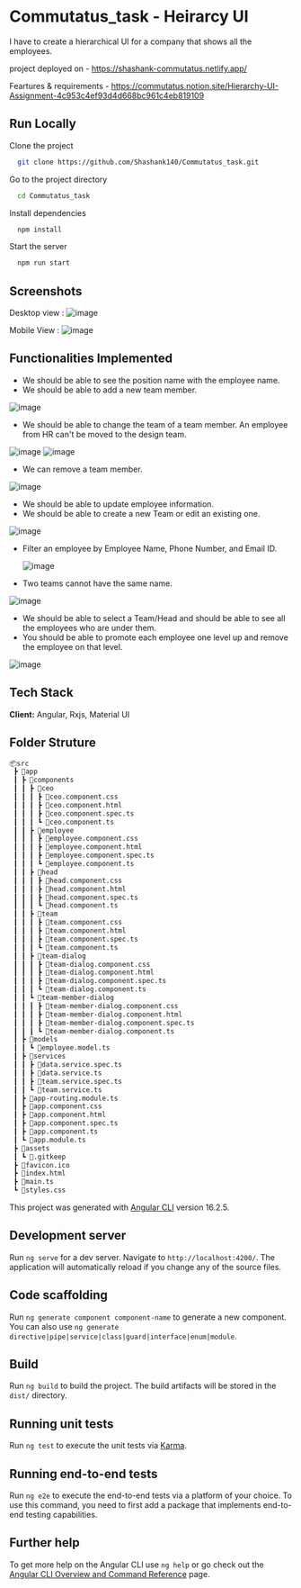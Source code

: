 
# Commutatus_task - Heirarcy UI

I have to create a hierarchical UI for a company that shows all the employees. 

project deployed on - https://shashank-commutatus.netlify.app/

Feartures & requirements - https://commutatus.notion.site/Hierarchy-UI-Assignment-4c953c4ef93d4d668bc961c4eb819109


## Run Locally

Clone the project

```bash
  git clone https://github.com/Shashank140/Commutatus_task.git
```

Go to the project directory

```bash
  cd Commutatus_task
```

Install dependencies

```bash
  npm install
```

Start the server

```bash
  npm run start
```


## Screenshots

Desktop view :
![image](https://github.com/Shashank140/Commutatus_task/assets/56768653/99ec3e64-d14d-41c0-ac2a-b4a964051ded)

Mobile View :
![image](https://github.com/Shashank140/Commutatus_task/assets/56768653/55612dab-23cb-4ea0-8d73-a317dca58d43)

## Functionalities Implemented

- We should be able to see the position name with the employee name.
- We should be able to add a new team member.

![image](https://github.com/Shashank140/Commutatus_task/assets/56768653/cc6a6190-33ad-4756-bc03-28807fdc180f)

  
- We should be able to change the team of a team member. An employee from HR can't be moved to the design team.

![image](https://github.com/Shashank140/Commutatus_task/assets/56768653/bfc07a56-4db3-49f1-9815-e3b6e10894bd)
![image](https://github.com/Shashank140/Commutatus_task/assets/56768653/9e5936c9-9260-4d5f-ad35-b1e39377a7ac)


- We can remove a team member.

![image](https://github.com/Shashank140/Commutatus_task/assets/56768653/55b7a652-6c6a-4975-a101-2f69ee0c1181)

- We should be able to update employee information.
- We should be able to create a new Team or edit an existing one.

![image](https://github.com/Shashank140/Commutatus_task/assets/56768653/67009c00-e44e-4599-9e11-50904ebe1de0)

- Filter an employee by Employee Name, Phone Number, and Email ID.

  ![image](https://github.com/Shashank140/Commutatus_task/assets/56768653/60a26fb6-83fc-4fa3-93bf-fe8a9ecf3259)

- Two teams cannot have the same name.

![image](https://github.com/Shashank140/Commutatus_task/assets/56768653/49ee5f3f-b120-4f07-875b-8ea4b2b44c9c)

- We should be able to select a Team/Head and should be able to see all the employees who are under them.
- You should be able to promote each employee one level up and remove the employee on that level.

![image](https://github.com/Shashank140/Commutatus_task/assets/56768653/14bbaf28-fe8f-4b27-9bd1-051b6a262edc)


## Tech Stack

**Client:** Angular, Rxjs, Material UI

## Folder Struture
```bash
📦src
 ┣ 📂app
 ┃ ┣ 📂components
 ┃ ┃ ┣ 📂ceo
 ┃ ┃ ┃ ┣ 📜ceo.component.css
 ┃ ┃ ┃ ┣ 📜ceo.component.html
 ┃ ┃ ┃ ┣ 📜ceo.component.spec.ts
 ┃ ┃ ┃ ┗ 📜ceo.component.ts
 ┃ ┃ ┣ 📂employee
 ┃ ┃ ┃ ┣ 📜employee.component.css
 ┃ ┃ ┃ ┣ 📜employee.component.html
 ┃ ┃ ┃ ┣ 📜employee.component.spec.ts
 ┃ ┃ ┃ ┗ 📜employee.component.ts
 ┃ ┃ ┣ 📂head
 ┃ ┃ ┃ ┣ 📜head.component.css
 ┃ ┃ ┃ ┣ 📜head.component.html
 ┃ ┃ ┃ ┣ 📜head.component.spec.ts
 ┃ ┃ ┃ ┗ 📜head.component.ts
 ┃ ┃ ┣ 📂team
 ┃ ┃ ┃ ┣ 📜team.component.css
 ┃ ┃ ┃ ┣ 📜team.component.html
 ┃ ┃ ┃ ┣ 📜team.component.spec.ts
 ┃ ┃ ┃ ┗ 📜team.component.ts
 ┃ ┃ ┣ 📂team-dialog
 ┃ ┃ ┃ ┣ 📜team-dialog.component.css
 ┃ ┃ ┃ ┣ 📜team-dialog.component.html
 ┃ ┃ ┃ ┣ 📜team-dialog.component.spec.ts
 ┃ ┃ ┃ ┗ 📜team-dialog.component.ts
 ┃ ┃ ┗ 📂team-member-dialog
 ┃ ┃ ┃ ┣ 📜team-member-dialog.component.css
 ┃ ┃ ┃ ┣ 📜team-member-dialog.component.html
 ┃ ┃ ┃ ┣ 📜team-member-dialog.component.spec.ts
 ┃ ┃ ┃ ┗ 📜team-member-dialog.component.ts
 ┃ ┣ 📂models
 ┃ ┃ ┗ 📜employee.model.ts
 ┃ ┣ 📂services
 ┃ ┃ ┣ 📜data.service.spec.ts
 ┃ ┃ ┣ 📜data.service.ts
 ┃ ┃ ┣ 📜team.service.spec.ts
 ┃ ┃ ┗ 📜team.service.ts
 ┃ ┣ 📜app-routing.module.ts
 ┃ ┣ 📜app.component.css
 ┃ ┣ 📜app.component.html
 ┃ ┣ 📜app.component.spec.ts
 ┃ ┣ 📜app.component.ts
 ┃ ┗ 📜app.module.ts
 ┣ 📂assets
 ┃ ┗ 📜.gitkeep
 ┣ 📜favicon.ico
 ┣ 📜index.html
 ┣ 📜main.ts
 ┗ 📜styles.css
```

This project was generated with [Angular CLI](https://github.com/angular/angular-cli) version 16.2.5.

## Development server

Run `ng serve` for a dev server. Navigate to `http://localhost:4200/`. The application will automatically reload if you change any of the source files.

## Code scaffolding

Run `ng generate component component-name` to generate a new component. You can also use `ng generate directive|pipe|service|class|guard|interface|enum|module`.

## Build

Run `ng build` to build the project. The build artifacts will be stored in the `dist/` directory.

## Running unit tests

Run `ng test` to execute the unit tests via [Karma](https://karma-runner.github.io).

## Running end-to-end tests

Run `ng e2e` to execute the end-to-end tests via a platform of your choice. To use this command, you need to first add a package that implements end-to-end testing capabilities.

## Further help

To get more help on the Angular CLI use `ng help` or go check out the [Angular CLI Overview and Command Reference](https://angular.io/cli) page.
